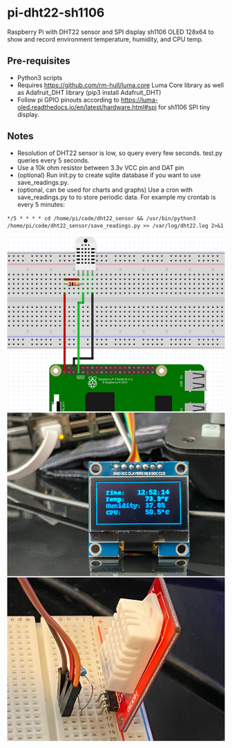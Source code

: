 # pi-dht22-sh1106
Raspberry Pi with DHT22 sensor and SPI display sh1106 OLED 128x64 to show and record environment temperature, humidity, and CPU temp.

## Pre-requisites
- Python3 scripts
- Requires https://github.com/rm-hull/luma.core Luma Core library as well as Adafruit_DHT library (pip3 install Adafruit_DHT)
- Follow pi GPIO pinouts according to https://luma-oled.readthedocs.io/en/latest/hardware.html#spi for sh1106 SPI tiny display.

## Notes
- Resolution of DHT22 sensor is low, so query every few seconds. test.py queries every 5 seconds.
- Use a 10k ohm resistor between 3.3v VCC pin and DAT pin
- (optional) Run init.py to create sqlite database if you want to use save_readings.py.
- (optional, can be used for charts and graphs) Use a cron with save_readings.py to to store periodic data. For example my crontab is every 5 minutes: 

`*/5 * * * * cd /home/pi/code/dht22_sensor && /usr/bin/python3 /home/pi/code/dht22_sensor/save_readings.py >> /var/log/dht22.log 2>&1`


![DHT Pins Diagram](/images/DHT_pins1.png)
![sh1106 screen](/images/IMG_8982.JPG)
![DHT22 on breadboard](/images/IMG_9003.JPG)

